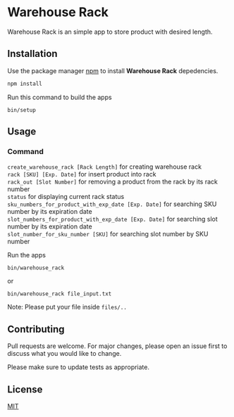 # Warehouse Rack

Warehouse Rack is an simple app to store product with desired length.

## Installation

Use the package manager [npm](https://www.npmjs.com/) to install **Warehouse Rack** depedencies.

```bash
npm install
```

Run this command to build the apps

```
bin/setup
```

## Usage

### Command

`create_warehouse_rack [Rack Length]` for creating warehouse rack \
`rack [SKU] [Exp. Date]` for insert product into rack\
`rack_out [Slot Number]` for removing a product from the rack by its rack number\
`status` for displaying current rack status \
`sku_numbers_for_product_with_exp_date [Exp. Date]` for searching SKU number by its expiration date\
`slot_numbers_for_product_with_exp_date [Exp. Date]` for searching slot number by its expiration date\
`slot_number_for_sku_number [SKU]` for searching slot number by SKU number

Run the apps

```
bin/warehouse_rack
```

or

```
bin/warehouse_rack file_input.txt
```

Note: Please put your file inside `files/..`

## Contributing

Pull requests are welcome. For major changes, please open an issue first
to discuss what you would like to change.

Please make sure to update tests as appropriate.

## License

[MIT](https://choosealicense.com/licenses/mit/)
